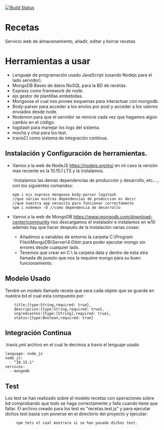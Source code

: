 [![Build Status](https://travis-ci.org/kaizensamuel/Recetas.svg?branch=master)](https://travis-ci.org/kaizensamuel/recetas)
# Recetas
Servicio web de almacenamiento, añadir, editar y borrar  recetas

# Herramientas a usar

- Lenguaje de programación usado JavaScript (usando Nodejs para el lado servidor).
- MongoDB Bases de datos NoSQL para la BD de recetas.
- Express como framework de node.
- ejs gestor de plantillas embebidas.
- Mongoose el cual nos provee esquemas para interactuar con mongodb.
- Body-parser para acceder a los envíos por post y acceder a los valores enviados desde node.
- Nodemon para que el servidor se reinicie cada vez que hagamos algún cambio en el código.
- logstash para manejar los logs del sistema.
- mocha y chai para los test.
- travisCI como sistema de integración continua.

## Instalación y Configuración de herramientas.

- Vamos a la web de NodeJS https://nodejs.org/es/ en  mi caso la versión mas reciente es la 10.15.1 LTS y la instalamos.
  
  -Instalamos las demás dependencias de producción y desarrollo, etc...., con los siguientes comandos:  
      
      npm i ejs express mongoose body-parser logstash 
      //que serian nustras dependencias de produccion es decir
      //que nuestra app necesita para funcionar correctamente
      npm i nodemon -D //como dependencia de desarrollo
    
      
- Vamos a la web de MongoDB https://www.mongodb.com/download-center/community  nos descargamos el instalador e instalamos 
en w10 además hay que hacer después de la instalación varias cosas:
   - Añadimos a variables de entorno la carpeta C:\Program Files\MongoDB\Server\4.0\bin para poder ejecutar mongo sin errores desde cualquier lado.
   - Tenemos que crear en C:\ la carpeta data y dentro de esta otra llamada db puesto que nos la requiere mongo para  su buen funcionamiento.

## Modelo Usado

Tendré un modelo llamado receta que sera cada objeto que se guarde en nuestra bd el cual esta compuesto por:


        title:{type:String,required: true},
        descripcion:{type:String,required: true},
        ingredientes:{type:[String],required: true},
        status:{type:Boolean,required: true}

## Integración Continua

.travis.yml archivo en el cual le decimos a travis el lenguaje usado

    language: node_js
    node_js:
      - "10.15.1"
    services:
      - mongodb

## Test

Los test se han realizado sobre el modelo recetas con operaciones sobre bd comprobando que todo se haga correctamente y falle cuando tiene que fallar. El archivo creado para los test es "recetas.test.js" y para ejecutar dichos test basta con ponerse en el directorio del proyecto y ejecutar:

         npm tets el cual mostrara si se han pasado dichos test.
